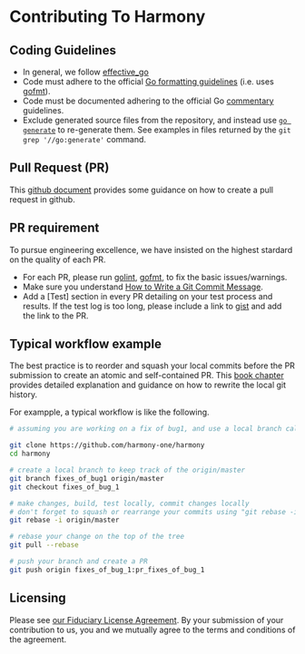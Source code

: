 # Contributing To Harmony

## Coding Guidelines

* In general, we follow [effective_go](https://golang.org/doc/effective_go.html)
* Code must adhere to the official [Go formatting guidelines](https://golang.org/doc/effective_go.html#formatting) (i.e. uses [gofmt](https://golang.org/cmd/gofmt/)).
* Code must be documented adhering to the official Go [commentary](https://golang.org/doc/effective_go.html#commentary) guidelines.
* Exclude generated source files from the repository, and instead use [`go
  generate`](https://blog.golang.org/generate) to re-generate them.  See
  examples in files returned by the `git grep '//go:generate'` command.

## Pull Request (PR)

This [github document](https://help.github.com/articles/creating-a-pull-request/) provides some guidance on how to create a pull request in github.

## PR requirement
To pursue engineering excellence, we have insisted on the highest stardard on the quality of each PR.

* For each PR, please run [golint](https://github.com/golang/lint), [gofmt](https://golang.org/cmd/gofmt/), to fix the basic issues/warnings.
* Make sure you understand [How to Write a Git Commit Message](https://chris.beams.io/posts/git-commit/).
* Add a [Test] section in every PR detailing on your test process and results. If the test log is too long, please include a link to [gist](https://gist.github.com/) and add the link to the PR.

## Typical workflow example
The best practice is to reorder and squash your local commits before the PR submission to create an atomic and self-contained PR.
This [book chapter](https://git-scm.com/book/en/v2/Git-Tools-Rewriting-History) provides detailed explanation and guidance on how to rewrite the local git history.

For exampple, a typical workflow is like the following.
```bash
# assuming you are working on a fix of bug1, and use a local branch called "fixes_of_bug1".

git clone https://github.com/harmony-one/harmony
cd harmony

# create a local branch to keep track of the origin/master
git branch fixes_of_bug1 origin/master
git checkout fixes_of_bug_1

# make changes, build, test locally, commit changes locally
# don't forget to squash or rearrange your commits using "git rebase -i"
git rebase -i origin/master

# rebase your change on the top of the tree
git pull --rebase

# push your branch and create a PR
git push origin fixes_of_bug_1:pr_fixes_of_bug_1
```

## Licensing

Please see [our Fiduciary License Agreement](FLA.md).  By your submission of
your contribution to us, you and we mutually agree to the terms and conditions
of the agreement.
